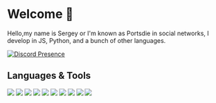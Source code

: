 # Welcome 👋
Hello,my name is Sergey or I'm known as Portsdie in social networks, I develop in JS, Python, and a bunch of other languages.

[![Discord Presence](https://lanyard.cnrad.dev/api/967308327367364648)](https://discord.com/users/967308327367364648)

## Languages & Tools
<img src="https://img.icons8.com/color/48/java-coffee-cup-logo--v1.png"/> <img src="https://img.icons8.com/color/48/javascript.png"/> <img src="https://img.icons8.com/color/48/python.png"/> <img src="https://img.icons8.com/ios/48/flask.png"/> <img src="https://img.icons8.com/fluency/48/node-js.png"/> <img src="https://img.icons8.com/dusk/48/php-logo.png"/> <img src="https://img.icons8.com/color/48/html-5.png"/> <img src="https://img.icons8.com/color/48/css3.png"/> <img src="https://img.icons8.com/color/48/vk-circled--v2.png"/> <img src="https://cdn-icons-png.flaticon.com/128/45/45082.png
 ">
